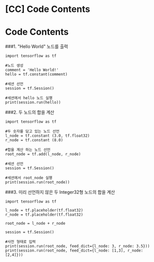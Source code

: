 [CC] Code Contents
==========================
# Code Contents
###1. "Hello World" 노드를 출력 
<pre><code>import tensorflow as tf

#노드 생성
comment = 'Hello World!'
hello = tf.constant(comment)

#세션 선언
session = tf.Session()

#세션에서 hello 노드 실행
print(session.run(hello))
</code></pre>

###2. 두 노드의 합을 계산
<pre><code>import tensorflow as tf

#두 숫자를 담고 있는 노드 선언
l_node = tf.constant (3.0, tf.float32)
r_node = tf.constant (8.0)

#합을 계산 하는 노드 선언
root_node = tf.add(l_node, r_node)

#세션 선언
session = tf.Session()

#세션에서 root_node 실행 
print(session.run(root_node))
</code></pre>
###3. 미리 선언하지 않은 두 Integer32형 노드의 합을 계산 
<pre><code>import tensorflow as tf

l_node = tf.placeholder(tf.float32)
r_node = tf.placeholder(tf.float32)

root_node = l_node + r_node

session = tf.Session()

#사전 형태로 입력
print(session.run(root_node, feed_dict={l_node: 3, r_node: 3.5}))
print(session.run(root_node, feed_dict={l_node: [1,3], r_node: [2,4]}))
</code></pre>